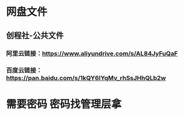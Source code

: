 # 网盘文件
## 创程社-公共文件
### 阿里云链接：https://www.aliyundrive.com/s/AL84JyFuQaF

### 百度云链接：https://pan.baidu.com/s/1kQY6IYqMv_rhSsJHhQLb2w

# 需要密码 密码找管理层拿

